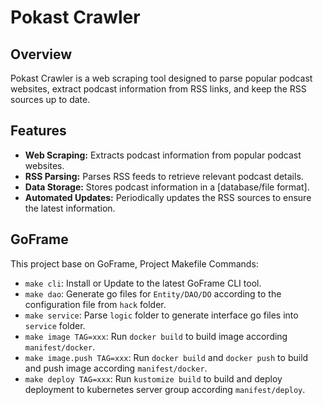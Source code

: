 # Pokast Crawler

## Overview

Pokast Crawler is a web scraping tool designed to parse popular podcast websites, extract podcast information from RSS links, and keep the RSS sources up to date.

## Features

- **Web Scraping:** Extracts podcast information from popular podcast websites.
- **RSS Parsing:** Parses RSS feeds to retrieve relevant podcast details.
- **Data Storage:** Stores podcast information in a [database/file format].
- **Automated Updates:** Periodically updates the RSS sources to ensure the latest information.


## GoFrame 

This project base on GoFrame, Project Makefile Commands: 
- `make cli`: Install or Update to the latest GoFrame CLI tool.
- `make dao`: Generate go files for `Entity/DAO/DO` according to the configuration file from `hack` folder.
- `make service`: Parse `logic` folder to generate interface go files into `service` folder.
- `make image TAG=xxx`: Run `docker build` to build image according `manifest/docker`.
- `make image.push TAG=xxx`: Run `docker build` and `docker push` to build and push image according `manifest/docker`.
- `make deploy TAG=xxx`: Run `kustomize build` to build and deploy deployment to kubernetes server group according `manifest/deploy`.
